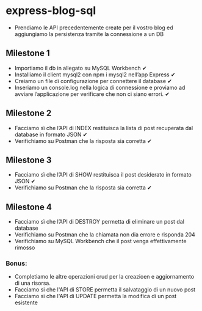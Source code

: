 # express-blog-sql

- Prendiamo le API precedentemente create per il vostro blog ed aggiungiamo la persistenza tramite la connessione a un DB

## Milestone 1
- Importiamo il db in allegato su MySQL Workbench ✔
- Installiamo il client mysql2 con npm i mysql2 nell’app Express ✔
- Creiamo un file di configurazione per connettere il database ✔
- Inseriamo un console.log nella logica di connessione e proviamo ad avviare l’applicazione per verificare che non ci siano errori. ✔

## Milestone 2
- Facciamo sì che l’API di INDEX restituisca la lista di post recuperata dal database in formato JSON ✔
- Verifichiamo su Postman che la risposta sia corretta ✔

## Milestone 3
- Facciamo sì che l’API di SHOW restituisca il post desiderato in formato JSON ✔
- Verifichiamo su Postman che la risposta sia corretta ✔

## Milestone 4
- Facciamo sì che l’API di DESTROY permetta di eliminare un post dal database
- Verifichiamo su Postman che la chiamata non dia errore e risponda 204
- Verifichiamo su MySQL Workbench che il post venga effettivamente rimosso

### Bonus:
- Completiamo le altre operazioni crud per la creazioen e aggiornamento di una risorsa.
- Facciamo si che l'API di STORE permetta il salvataggio di un nuovo post
- Facciamo si che l'API di UPDATE permetta la modifica di un post esistente